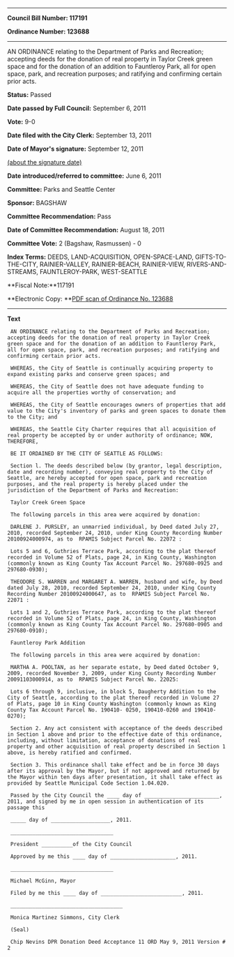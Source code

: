 

********

**Council Bill Number: 117191**
   
**Ordinance Number: 123688**
********

 AN ORDINANCE relating to the Department of Parks and Recreation; accepting deeds for the donation of real property in Taylor Creek green space and for the donation of an addition to Fauntleroy Park, all for open space, park, and recreation purposes; and ratifying and confirming certain prior acts.

**Status:** Passed
   
**Date passed by Full Council:** September 6, 2011
   
**Vote:** 9-0
   
**Date filed with the City Clerk:** September 13, 2011
   
**Date of Mayor's signature:** September 12, 2011
   
[(about the signature date)](/~public/approvaldate.htm)
   
   
   
**Date introduced/referred to committee:** June 6, 2011
   
**Committee:** Parks and Seattle Center
   
**Sponsor:** BAGSHAW
   
**Committee Recommendation:** Pass
   
**Date of Committee Recommendation:** August 18, 2011
   
**Committee Vote:** 2 (Bagshaw, Rasmussen) - 0
   
   
**Index Terms:** DEEDS, LAND-ACQUISITION, OPEN-SPACE-LAND, GIFTS-TO-THE-CITY, RAINIER-VALLEY, RAINIER-BEACH, RAINIER-VIEW, RIVERS-AND-STREAMS, FAUNTLEROY-PARK, WEST-SEATTLE

**Fiscal Note:**117191

**Electronic Copy: **[PDF scan of Ordinance No. 123688](/~archives/Ordinances/Ord_123688.pdf)

********

**Text**
   
```
 AN ORDINANCE relating to the Department of Parks and Recreation; accepting deeds for the donation of real property in Taylor Creek green space and for the donation of an addition to Fauntleroy Park, all for open space, park, and recreation purposes; and ratifying and confirming certain prior acts.

 WHEREAS, the City of Seattle is continually acquiring property to expand existing parks and conserve green spaces; and

 WHEREAS, the City of Seattle does not have adequate funding to acquire all the properties worthy of conservation; and

 WHEREAS, the City of Seattle encourages owners of properties that add value to the City's inventory of parks and green spaces to donate them to the City; and

 WHEREAS, the Seattle City Charter requires that all acquisition of real property be accepted by or under authority of ordinance; NOW, THEREFORE,

 BE IT ORDAINED BY THE CITY OF SEATTLE AS FOLLOWS:

 Section l. The deeds described below (by grantor, legal description, date and recording number), conveying real property to the City of Seattle, are hereby accepted for open space, park and recreation purposes, and the real property is hereby placed under the jurisdiction of the Department of Parks and Recreation:

 Taylor Creek Green Space

 The following parcels in this area were acquired by donation:

 DARLENE J. PURSLEY, an unmarried individual, by Deed dated July 27, 2010, recorded September 24, 2010, under King County Recording Number 20100924000974, as to  RPAMIS Subject Parcel No. 22072 :

 Lots 5 and 6, Guthries Terrace Park, according to the plat thereof recorded in Volume 52 of Plats, page 24, in King County, Washington (commonly known as King County Tax Account Parcel No. 297680-0925 and 297680-0930);

 THEODORE S. WARREN and MARGARET A. WARREN, husband and wife, by Deed dated July 28, 2010, recorded September 24, 2010, under King County Recording Number 20100924000647, as to  RPAMIS Subject Parcel No. 22071 :

 Lots 1 and 2, Guthries Terrace Park, according to the plat thereof recorded in Volume 52 of Plats, page 24, in King County, Washington (commonly known as King County Tax Account Parcel No. 297680-0905 and 297680-0910);

 Fauntleroy Park Addition

 The following parcels in this area were acquired by donation:

 MARTHA A. POOLTAN, as her separate estate, by Deed dated October 9, 2009, recorded November 3, 2009, under King County Recording Number 20091103000914, as to  RPAMIS Subject Parcel No. 22025:

 Lots 6 through 9, inclusive, in block 5, Daugherty Addition to the City of Seattle, according to the plat thereof recorded in Volume 27 of Plats, page 10 in King County Washington (commonly known as King County Tax Account Parcel No. 190410- 0250, 190410-0260 and 190410-0270);

 Section 2. Any act consistent with acceptance of the deeds described in Section 1 above and prior to the effective date of this ordinance, including, without limitation, acceptance of donations of real property and other acquisition of real property described in Section 1 above, is hereby ratified and confirmed.

 Section 3. This ordinance shall take effect and be in force 30 days after its approval by the Mayor, but if not approved and returned by the Mayor within ten days after presentation, it shall take effect as provided by Seattle Municipal Code Section 1.04.020.

 Passed by the City Council the ____ day of ________________________, 2011, and signed by me in open session in authentication of its passage this

 _____ day of ___________________, 2011.

 _________________________________

 President __________of the City Council

 Approved by me this ____ day of _____________________, 2011.

 _________________________________

 Michael McGinn, Mayor

 Filed by me this ____ day of __________________________, 2011.

 ____________________________________

 Monica Martinez Simmons, City Clerk

 (Seal)

 Chip Nevins DPR Donation Deed Acceptance 11 ORD May 9, 2011 Version # 2

```
